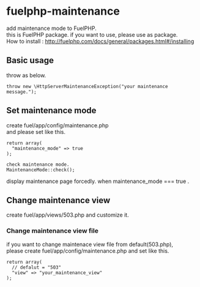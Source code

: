 # fuelphp-maintenance
add maintenance mode to FuelPHP.  
this is FuelPHP package. if you want to use, please use as package.  
How to install : http://fuelphp.com/docs/general/packages.html#/installing

## Basic usage
throw as below.
```
throw new \HttpServerMaintenanceException("your maintenance message.");
```


## Set maintenance mode
create fuel/app/config/maintenance.php  
and please set like this.
```
return array(
  "maintenance_mode" => true
);
```

```
check maintenance mode.
MaintenanceMode::check();
```
display maintenance page forcedly.
when maintenance_mode === true .

## Change maintenance view
create fuel/app/views/503.php and customize it.

### Change maintenance view file
if you want to change maintenace view file from default(503.php),  
please create fuel/app/config/maintenance.php 
and set like this.
```
return array(
  // defalut = "503"
  "view" => "your_maintenance_view"
);
```
